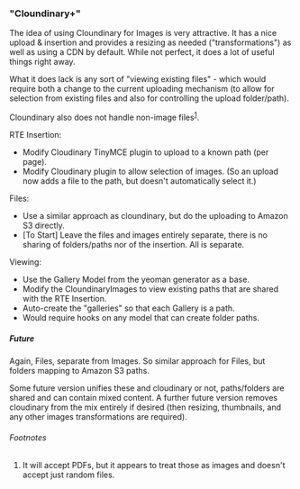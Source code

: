 ### "Cloundinary+"
The idea of using Cloundinary for Images is very attractive. It has a nice upload & insertion and provides a resizing as needed ("transformations") as well as using a CDN by default.
While not perfect, it does a lot of useful things right away.

What it does lack is any sort of "viewing existing files" - which would require both a change to the current uploading mechanism (to allow for selection from existing files and also for controlling the upload folder/path).

Cloundinary also does not handle non-image files<sup>[1](OPTIONS.md#user-content-fn1)</sup>.

RTE Insertion:
- Modify Cloudinary TinyMCE plugin to upload to a known path (per page).
- Modify Cloudinary plugin to allow selection of images. (So an upload now adds a file to the path, but doesn't automatically select it.)

Files:
- Use a similar approach as cloundinary, but do the uploading to Amazon S3 directly.
- [To Start] Leave the files and images entirely separate, there is no sharing of folders/paths nor of the insertion. All is separate.

Viewing:
- Use the Gallery Model from the yeoman generator as a base.
- Modify the CloundinaryImages to view existing paths that are shared with the RTE Insertion.
- Auto-create the "galleries" so that each Gallery is a path.
 - Would require hooks on any model that can create folder paths.

##### Future
Again, Files, separate from Images. So similar approach for Files, but folders mapping to Amazon S3 paths. 

Some future version unifies these and cloudinary or not, paths/folders are shared and can contain mixed content.
A further future version removes cloudinary from the mix entirely if desired (then resizing, thumbnails, and any other images transformations are required).





###### Footnotes
1. <a name="fn1"></a>It will accept PDFs, but it appears to treat those as images and doesn't accept just random files.